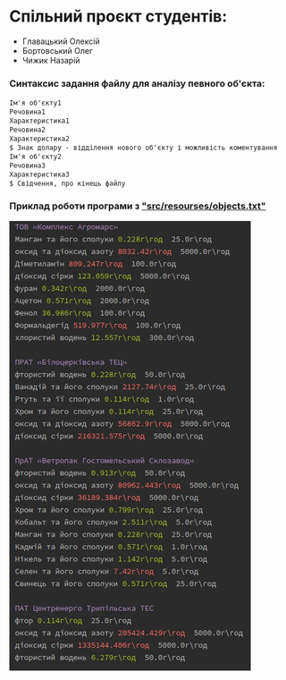 # Спільний проєкт студентів:
<ul>
  <li>
    Главацький Олексій
  </li>
  <li>
    Бортовський Олег
  </li>
    <li>
    Чижик Назарій
  </li>
</ul>
<h3>Синтаксис задання файлу для аналізу певного об'єкта:</h3>

```
Ім'я об'єкту1
Речовина1
Характеристика1
Речовина2
Характеристика2
$ Знак долару - відділення нового об'єкту і можливість коментування 
Ім'я об'єкту2
Речовина3
Характеристика3
$ Свідчення, про кінець файлу
```
<h3>Приклад роботи програми з <a href=https://github.com/qqlexa/kpi_labs/blob/main/ecological_monitoring/src/main/resourses/objects.txt>"src/resourses/objects.txt"</a></h3>
<img src="https://github.com/qqlexa/kpi_labs/blob/main/ecological_monitoring/src/main/resourses/objects.jpg">
